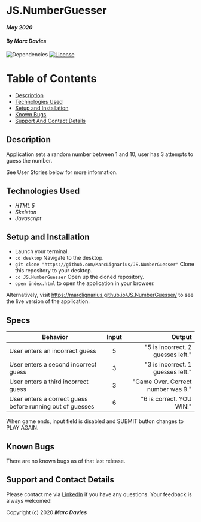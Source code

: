 # JS.NumberGuesser

#### _May 2020_

#### By _**Marc Davies**_

![Dependencies](https://img.shields.io/badge/dependencies-up%20to%20date-brightgreen.svg)
[![License](https://img.shields.io/badge/license-MIT-blue.svg)](https://opensource.org/licenses/MIT)

# Table of Contents

<!--ts-->

- [Description](#description)
- [Technologies Used](#technologies-used)
- [Setup and Installation](#setup-and-installation)
- [Known Bugs](#known-bugs)
- [Support And Contact Details](#support-and-contact-details)
<!--te-->

## Description

Application sets a random number between 1 and 10, user has 3 attempts to guess the number.

See User Stories below for more information.

## Technologies Used

- _HTML 5_
- _Skeleton_
- _Javascript_

## Setup and Installation

- Launch your terminal.
- `cd desktop` Navigate to the desktop.
- `git clone "https://github.com/MarcLignarius/JS.NumberGuesser"` Clone this repository to your desktop.
- `cd JS.NumberGuesser` Open up the cloned repository.
- `open index.html` to open the application in your browser.

Alternatively, visit https://marclignarius.github.io/JS.NumberGuesser/ to see the live version of the application.

## Specs

| Behavior                                                  | Input |                             Output |
| --------------------------------------------------------- | :---: | ---------------------------------: |
| User enters an incorrect guess                            |   5   |  "5 is incorrect. 2 guesses left." |
| User enters a second incorrect guess                      |   3   |  "3 is incorrect. 1 guesses left." |
| User enters a third incorrect guess                       |   3   | "Game Over. Correct number was 9." |
| User enters a correct guess before running out of guesses |   6   |           "6 is correct. YOU WIN!" |

When game ends, input field is disabled and SUBMIT button changes to PLAY AGAIN.

## Known Bugs

There are no known bugs as of that last release.

## Support and Contact Details

Please contact me via <a href="https://www.linkedin.com/in/marcdaviesriot/">LinkedIn</a> if you have any questions. Your feedback is always welcomed!

Copyright (c) 2020 **_Marc Davies_**
